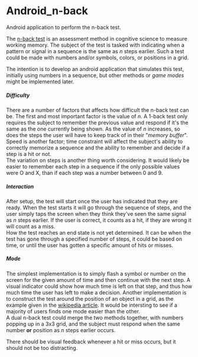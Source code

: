 # Android_n-back
Android application to perform the n-back test.

The [n-back test](https://en.wikipedia.org/wiki/N-back) is an assessment method in cognitive science to measure working memory.
The subject of the test is tasked with indicating when a pattern or signal in a sequence is the same as _n_ steps earlier. Such a 
test could be made with numbers and/or symbols, colors, or positions in a grid.

The intention is to develop an android application that simulates this test, initially using numbers in a sequence, but other
methods or _game modes_ might be implemented later.

##### Difficulty
There are a number of factors that affects how difficult the n-back test can be. 
The first and most important factor is the value of _n_.
A 1-back test only requires the subject to remember the previous value and respond if it's the same as the one currently being shown.
As the value of _n_ increases, so does the steps the user will have to keep track of in their "_memory buffer_".
Speed is another factor; time constraint will affect the subject's ability to correctly memorize a sequence and the ability
to remember and decide if a step is a hit or not.  
The variation on steps is another thing worth considering. It would likely be easier to remember each step in a sequence if the
only possible values were O and X, than if each step was a number between 0 and 9.


##### Interaction
After setup, the test will start once the user has indicated that they are ready. 
When the test starts it will go through the sequence of steps, and the user simply taps the screen when they
think they've seen the same signal as _n_ steps earlier. If the user is correct, it counts as a hit, if they are wrong it will
count as a miss.  
How the test reaches an end state is not yet determined. It can be when the test has gone through a specified number of steps,
it could be based on time, or until the user has gotten a specific amount of hits or misses.

##### Mode
The simplest implementation is to simply flash a symbol or number on the screen for the given amount of time and then 
continue with the next step. A visual indicator could show how much time is left on that step, and thus how much time the 
user has left to make a decision.
Another implementation is to construct the test around the position of an object in a grid, as the example given in the 
[wikipedia article](https://en.wikipedia.org/wiki/N-back#/media/File:Single_n-back_task_animation.gif).
It would be intersting to see if a majority of users finds one mode easier than the other.  
A dual n-back test could merge the two methods together, with numbers popping up in a 3x3 grid, and the subject must 
respond when the same number **or** position as _n_ steps earlier occurs.  

There should be visual feedback whenever a hit or miss occurs, but it should not be too distracting.
